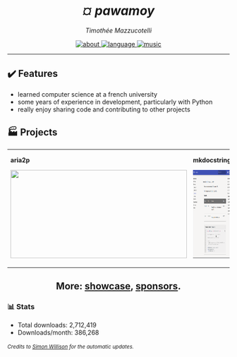 <h1 align="center"><em>¤ pawamoy</em></h1>
<p align="center"><em>Timothée Mazzucotelli</em></p>

<p align="center">
    <a href="https://pawamoy.github.io/about">
        <img alt="about" src="https://img.shields.io/badge/docs-about-blue.svg?style=flat" />
    </a>
    <a href="https://en.wikipedia.org/wiki/DNA">
        <img alt="language" src="https://img.shields.io/badge/language-ACGT-pink.svg?style=flat" />
    </a>
    <a href="https://www.youtube.com/watch?v=6FbYQOIfGAI">
        <img alt="music" src="https://img.shields.io/badge/music-extreme-black.svg?style=flat" />
    </a>
</p>

---

## :heavy_check_mark: Features

- learned computer science at a french university
- some years of experience in development, particularly with Python
- really enjoy sharing code and contributing to other projects

## :factory: Projects

<table>
    <tbody>
        <tr>
            <td>
                <p><strong>aria2p</strong><p>
                <a href="https://github.com/pawamoy/aria2p">
                    <img src="https://pawamoy.github.io/assets/aria2p.gif" width="400" height="200" />
                </a>
            </td>
            <td>
                <p><strong>mkdocstrings</strong><p>
                <a href="https://github.com/pawamoy/mkdocstrings">
                    <img src="mkdocstrings.png" width="400" height="200" />
                </a>
            </td>
            <td>
                <p><strong>copier-pdm</strong><p>
                <a href="https://github.com/pawamoy/copier-pdm">
                    <img src="https://pawamoy.github.io/assets/copier-pdm.svg" width="400" height="200" />
                </a>
            </td>
        </tr>
    </tbody>
</table>

<h2 align="center">
    More:
    <a href="https://pawamoy.github.io/showcase">showcase</a>,
    <a href="https://github.com/sponsors/pawamoy">sponsors</a>.
</h2>

### :bar_chart: Stats

<!--marker-->
- Total downloads: 2,712,419<br>
- Downloads/month: 386,268<br>
<!--end-->

<small><em>Credits to
<a href="https://simonwillison.net/2020/Jul/10/self-updating-profile-readme/">Simon Willison</a>
for the automatic updates.
</em></small>